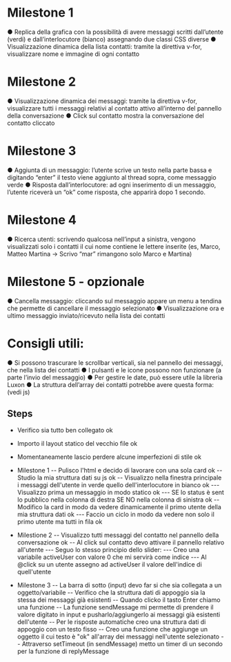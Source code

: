 
# Milestone 1
● Replica della grafica con la possibilità di avere messaggi scritti dall’utente (verdi) e dall’interlocutore (bianco) assegnando due classi CSS diverse
● Visualizzazione dinamica della lista contatti: tramite la direttiva v-for, visualizzare nome e immagine di ogni contatto

# Milestone 2
● Visualizzazione dinamica dei messaggi: tramite la direttiva v-for, visualizzare tutti i messaggi relativi al contatto attivo all’interno del pannello della conversazione
● Click sul contatto mostra la conversazione del contatto cliccato

# Milestone 3
● Aggiunta di un messaggio: l’utente scrive un testo nella parte bassa e digitando
“enter” il testo viene aggiunto al thread sopra, come messaggio verde
● Risposta dall’interlocutore: ad ogni inserimento di un messaggio, l’utente riceverà
un “ok” come risposta, che apparirà dopo 1 secondo.

# Milestone 4
● Ricerca utenti: scrivendo qualcosa nell’input a sinistra, vengono visualizzati solo i
contatti il cui nome contiene le lettere inserite (es, Marco, Matteo Martina -> Scrivo
“mar” rimangono solo Marco e Martina)

# Milestone 5 - opzionale
● Cancella messaggio: cliccando sul messaggio appare un menu a tendina che
permette di cancellare il messaggio selezionato
● Visualizzazione ora e ultimo messaggio inviato/ricevuto nella lista dei contatti

# Consigli utili:
● Si possono trascurare le scrollbar verticali, sia nel pannello dei messaggi, che nella lista dei contatti
● I pulsanti e le icone possono non funzionare (a parte l’invio del messaggio)
● Per gestire le date, può essere utile la libreria Luxon
● La struttura dell’array dei contatti potrebbe avere questa forma: (vedi js)

## Steps
- Verifico sia tutto ben collegato ok
- Importo il layout statico del vecchio file ok
- Momentaneamente lascio perdere alcune imperfezioni di stile ok

- Milestone 1
-- Pulisco l'html e decido di lavorare con una sola card ok
-- Studio la mia struttura dati su js ok
-- Visualizzo nella finestra principale i messaggi dell'utente in verde quello dell'interlocutore in bianco ok
--- Visualizzo prima un messaggio in modo statico ok
--- SE lo status è sent lo pubblico nella colonna di destra SE NO nella colonna di sinistra ok
-- Modifico la card in modo da vedere dinamicamente il primo utente della mia struttura dati ok
--- Faccio un ciclo in modo da vedere non solo il primo utente ma tutti in fila ok

- Milestione 2
-- Visualizzo tutti messaggi del contatto nel pannello della conversazione ok
-- Al click sul contatto devo attivare il pannello relativo all'utente
--- Seguo lo stesso principio dello slider:
--- Creo una variabile activeUser con valore 0 che mi servirà come indice
--- Al @click su un utente assegno ad activeUser il valore dell'indice di quell'utente

- Milestone 3
-- La barra di sotto (input) devo far si che sia collegata a un oggetto/variabile
-- Verifico che la struttura dati di appoggio sia la stessa dei messaggi già esistenti
-- Quando clicko il tasto Enter chiamo una funzione
-- La funzione sendMessage mi permette di prendere il valore digitato in input e pusharlo/aggiungerlo ai messaggi già esistenti dell'utente
-- Per le risposte automatiche creo una struttura dati di appoggio con un testo fisso
-- Creo una funzione che aggiunge un oggetto il cui testo è "ok" all'array dei messaggi nell'utente selezionato
-- Attraverso setTimeout (in sendMessage) metto un timer di un secondo per la funzione di replyMessage